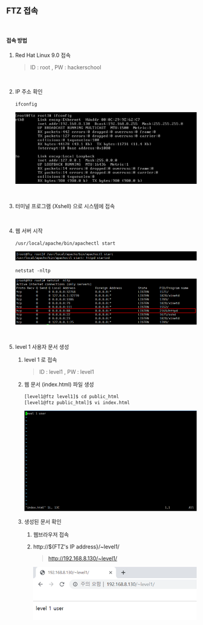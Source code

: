 ## FTZ 접속

<br>

#### 접속 방법

 1. Red Hat Linux 9.0 접속

    > ID : root	,	PW : hackerschool

<br>

 2. IP 주소 확인

    `ifconfig`

    ![1569215052412](./images/1569215052412.png)

<br>

3. 터미널 프로그램 (Xshell) 으로 시스템에 접속

<br>

4. 웹 서버 시작

   `/usr/local/apache/bin/apachectl start`

   ![1569215680597](./images/1569215680597.png)

   `netstat -nltp`

   ![1569215755321](./images/1569215755321.png)

 <br>  

5. level 1 사용자 문서 생성

   1. level 1 로 접속

      > ID : level1	,	PW : level1	

   2. 웹 문서 (index.html) 파일 생성

      ```
      [level1@ftz level1]$ cd public_html
      [level1@ftz public_html]$ vi index.html
      ```

      ![1569216258539](./images/1569216258539.png)

   3. 생성된 문서 확인

      1. 웹브라우저 접속

      2. http://${FTZ's IP address}/~level1/

         > http://192.168.8.130/~level1/

         ![1569217029905](./images/1569217029905.png)

